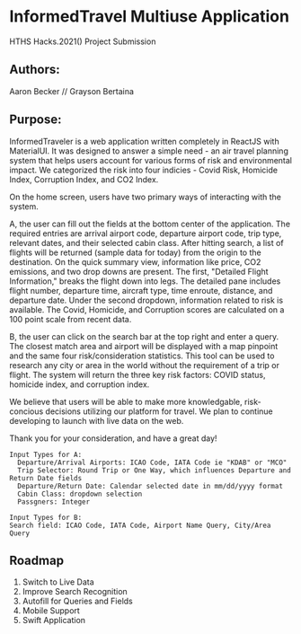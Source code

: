 # InformedTravel Multiuse Application
HTHS Hacks.2021() Project Submission

## Authors: 
Aaron Becker // Grayson Bertaina 

## Purpose:
InformedTraveler is a web application written completely in ReactJS with MaterialUI. It was designed to answer a simple need - an air travel planning system that helps users account for various forms of risk and environmental impact. We categorized the risk into four indicies - Covid Risk, Homicide Index, Corruption Index, and CO2 Index. 

On the home screen, users have two primary ways of interacting with the system. 

A, the user can fill out the fields at the bottom center of the application. The required entries are arrival airport code, departure airport code, trip type, relevant dates, and their selected cabin class. After hitting search, a list of flights will be returned (sample data for today) from the origin to the destination. On the quick summary view, information like price, CO2 emissions, and two drop downs are present. The first, "Detailed Flight Information," breaks the flight down into legs. The detailed pane includes flight number, departure time, aircraft type, time enroute, distance, and departure date. Under the second dropdown, information related to risk is available. The Covid, Homicide, and Corruption scores are calculated on a 100 point scale from recent data. 

B, the user can click on the search bar at the top right and enter a query. The closest match area and airport will be displayed with a map pinpoint and the same four risk/consideration statistics. This tool can be used to research any city or area in the world without the requirement of a trip or flight. The system will return the three key risk factors: COVID status, homicide index, and corruption index.

We believe that users will be able to make more knowledgable, risk-concious decisions utilizing our platform for travel. We plan to continue developing to launch with live data on the web. 

Thank you for your consideration, and have a great day!

```
Input Types for A:
  Departure/Arrival Airports: ICAO Code, IATA Code ie "KDAB" or "MCO"
  Trip Selector: Round Trip or One Way, which influences Departure and Return Date fields
  Departure/Return Date: Calendar selected date in mm/dd/yyyy format
  Cabin Class: dropdown selection
  Passgners: Integer
  
Input Types for B: 
Search field: ICAO Code, IATA Code, Airport Name Query, City/Area Query
```

## Roadmap
1. Switch to Live Data
2. Improve Search Recognition
3. Autofill for Queries and Fields
4. Mobile Support
5. Swift Application


